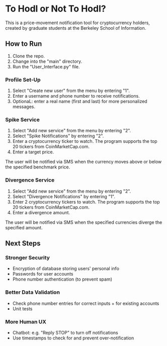 # To Hodl or Not To Hodl?

This is a price-movement notification tool for cryptocurrency holders, created by graduate students at the Berkeley School of Information.

## How to Run

1. Clone the repo.
2. Change into the "main" directory.
3. Run the "User_Interface.py" file.

### Profile Set-Up

1. Select "Create new user" from the menu by entering "1".
2. Enter a username and phone number to receive notifications.
3. OptionaL: enter a real name (first and last) for more personalized messages.

### Spike Service

1. Select "Add new service" from the menu by entering "2".
2. Select "Spike Notifications" by entering "2".
3. Enter a cryptocurrency ticker to watch. The program supports the top 20 tickers from CoinMarketCap.com.
4. Enter a target price.

The user will be notified via SMS when the currency moves above or below the specified benchmark price. 

### Divergence Service

1. Select "Add new service" from the menu by entering "2".
2. Select "Divergence Notifications" by entering "1".
2. Enter 2 cryptocurrency tickers to watch. The program supports the top 20 tickers from CoinMarketCap.com.
3. Enter a divergence amount.

The user will be notified via SMS when the specified currencies diverge the specified amount.

## Next Steps

### Stronger Security

* Encryption of database storing users' personal info
* Passwords for user accounts 
* Phone number authentication (to prevent spam)

### Better Data Validation

* Check phone number entries for correct inputs + for existing accounts 
* Unit tests

### More Human UX
* Chatbot: e.g. "Reply STOP" to turn off notifications
* Use timestamps to check for and prevent over-notification
